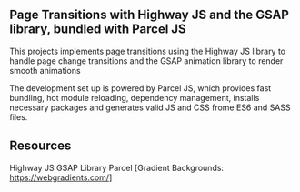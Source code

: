 ## Page Transitions with Highway JS and the GSAP library, bundled with Parcel JS

This projects implements page transitions using the Highway JS library to handle page change transitions and the GSAP animation library to render smooth animations

The development set up is powered by Parcel JS, which provides fast bundling, hot module reloading, dependency management, installs necessary packages and generates valid JS and CSS frome ES6 and SASS files.

## Resources

Highway JS
GSAP Library
Parcel
[Gradient Backgrounds: https://webgradients.com/]
